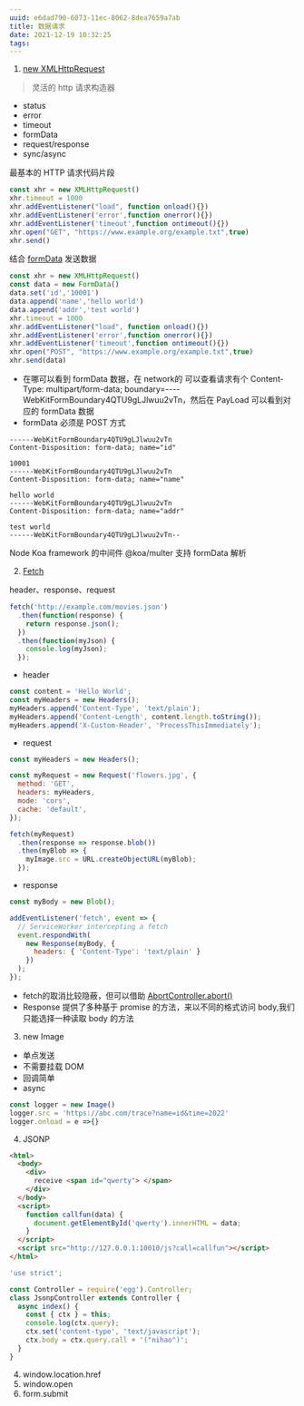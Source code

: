 ```yaml
---
uuid: e6dad790-6073-11ec-8062-8dea7659a7ab
title: 数据请求
date: 2021-12-19 10:32:25
tags:
---
```


1.  [new XMLHttpRequest](https://segmentfault.com/a/1190000004322487)

> 灵活的 http 请求构造器

-   status
-   error
-   timeout
-   formData
-   request/response
-   sync/async

最基本的 HTTP 请求代码片段

```js
const xhr = new XMLHttpRequest()
xhr.timeout = 1000
xhr.addEventListener("load", function onload(){})
xhr.addEventListener('error',function onerror(){})
xhr.addEventListener('timeout',function ontimeout(){})
xhr.open("GET", "https://www.example.org/example.txt",true)
xhr.send()
```

结合 [formData](https://zh.javascript.info/formdata) 发送数据

```js
const xhr = new XMLHttpRequest()
const data = new FormData()
data.set('id','10001')
data.append('name','hello world')
data.append('addr','test world')
xhr.timeout = 1000
xhr.addEventListener("load", function onload(){})
xhr.addEventListener('error',function onerror(){})
xhr.addEventListener('timeout',function ontimeout(){})
xhr.open("POST", "https://www.example.org/example.txt",true)
xhr.send(data)
```

-   在哪可以看到 formData 数据，在 network的 可以查看请求有个 Content-Type: multipart/form-data; boundary=----WebKitFormBoundary4QTU9gLJlwuu2vTn，然后在 PayLoad 可以看到对应的 formData 数据
-   formData 必须是 POST 方式

```text
------WebKitFormBoundary4QTU9gLJlwuu2vTn
Content-Disposition: form-data; name="id"

10001
------WebKitFormBoundary4QTU9gLJlwuu2vTn
Content-Disposition: form-data; name="name"

hello world
------WebKitFormBoundary4QTU9gLJlwuu2vTn
Content-Disposition: form-data; name="addr"

test world
------WebKitFormBoundary4QTU9gLJlwuu2vTn--
```

Node Koa framework 的中间件 @koa/multer 支持 formData 解析

2.  [Fetch](https://zh.javascript.info/fetch)

header、response、request

```js
fetch('http://example.com/movies.json')
  .then(function(response) {
    return response.json();
  })
  .then(function(myJson) {
    console.log(myJson);
  });
```

-   header

```js
const content = 'Hello World';
const myHeaders = new Headers();
myHeaders.append('Content-Type', 'text/plain');
myHeaders.append('Content-Length', content.length.toString());
myHeaders.append('X-Custom-Header', 'ProcessThisImmediately');
```

-   request

```js
const myHeaders = new Headers();

const myRequest = new Request('flowers.jpg', {
  method: 'GET',
  headers: myHeaders,
  mode: 'cors',
  cache: 'default',
});

fetch(myRequest)
  .then(response => response.blob())
  .then(myBlob => {
    myImage.src = URL.createObjectURL(myBlob);
  });
```

-   response

```js
const myBody = new Blob();

addEventListener('fetch', event => {
  // ServiceWorker intercepting a fetch
  event.respondWith(
    new Response(myBody, {
      headers: { 'Content-Type': 'text/plain' }
    })
  );
});
```

-   fetch的取消比较隐蔽，但可以借助 [AbortController.abort()](https://developer.mozilla.org/zh-CN/docs/Web/API/AbortController/abort)
-   Response 提供了多种基于 promise 的方法，来以不同的格式访问 body,我们只能选择一种读取 body 的方法

3.  new Image

-   单点发送
-   不需要挂载 DOM
-   回调简单
-   async

```js
const logger = new Image()
logger.src = 'https://abc.com/trace?name=id&time=2022'
logger.onload = e =>{}
```

4.  JSONP

```html
<html>
  <body>
    <div>
      receive <span id="qwerty"> </span>
    </div>
  </body>
  <script>
    function callfun(data) {
      document.getElementById('qwerty').innerHTML = data;
    }
  </script>
  <script src="http://127.0.0.1:10010/js?call=callfun"></script>
</html>
```

```js
'use strict';

const Controller = require('egg').Controller;
class JsonpController extends Controller {
  async index() {
    const { ctx } = this;
    console.log(ctx.query);
    ctx.set('content-type', 'text/javascript');
    ctx.body = ctx.query.call + '("nihao")';
  }
}
```

4.  window.location.href
5.  window.open
6.  form.submit
